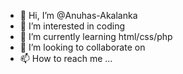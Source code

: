 - 👋 Hi, I’m @Anuhas-Akalanka
- 👀 I’m interested in coding
- 🌱 I’m currently learning html/css/php
- 💞️ I’m looking to collaborate on 
- 📫 How to reach me ...

<!---
Anuhas-Akalanka/Anuhas-Akalanka is a ✨ special ✨ repository because its `README.md` (this file) appears on your GitHub profile.
You can click the Preview link to take a look at your changes.
--->
